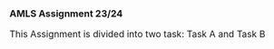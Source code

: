 ### **AMLS Assignment 23/24**
<font size = "3"> 
This Assignment is divided into two task: Task A and Task B
</font>